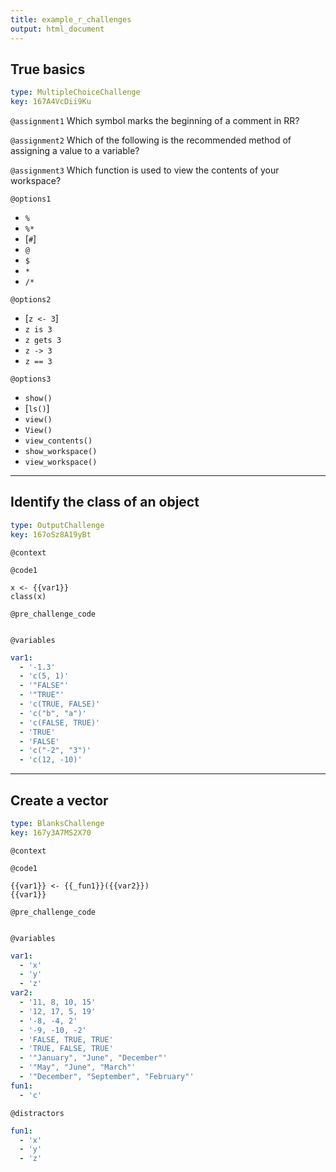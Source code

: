 ```yaml
---
title: example_r_challenges
output: html_document
---
```


## True basics

```yaml
type: MultipleChoiceChallenge
key: 167A4VcDii9Ku
```

`@assignment1`
Which symbol marks the beginning of a comment in RR?

`@assignment2`
Which of the following is the recommended method of assigning a value to a variable?

`@assignment3`
Which function is used to view the contents of your workspace?

`@options1`
- `%`
- `%*`
- [`#`]
- `@`
- `$`
- `*`
- `/*`

`@options2`
- [`z <- 3`]
- `z is 3`
- `z gets 3`
- `z -> 3`
- `z == 3`

`@options3`
- `show()`
- [`ls()`]
- `view()`
- `View()`
- `view_contents()`
- `show_workspace()`
- `view_workspace()`

---

## Identify the class of an object

```yaml
type: OutputChallenge
key: 167oSz8A19yBt
```

`@context`


`@code1`
```{r}
x <- {{var1}}
class(x)
```

`@pre_challenge_code`
```{r}

```

`@variables`
```yaml
var1:
  - '-1.3'
  - 'c(5, 1)'
  - '"FALSE"'
  - '"TRUE"'
  - 'c(TRUE, FALSE)'
  - 'c("b", "a")'
  - 'c(FALSE, TRUE)'
  - 'TRUE'
  - 'FALSE'
  - 'c("-2", "3")'
  - 'c(12, -10)'
```

---

## Create a vector

```yaml
type: BlanksChallenge
key: 167y3A7MS2X70
```

`@context`


`@code1`
```{r}
{{var1}} <- {{_fun1}}({{var2}})
{{var1}}
```

`@pre_challenge_code`
```{r}

```

`@variables`
```yaml
var1:
  - 'x'
  - 'y'
  - 'z'
var2:
  - '11, 8, 10, 15'
  - '12, 17, 5, 19'
  - '-8, -4, 2'
  - '-9, -10, -2'
  - 'FALSE, TRUE, TRUE'
  - 'TRUE, FALSE, TRUE'
  - '"January", "June", "December"'
  - '"May", "June", "March"'
  - '"December", "September", "February"'
fun1:
  - 'c'
```

`@distractors`
```yaml
fun1:
  - 'x'
  - 'y'
  - 'z'
```
